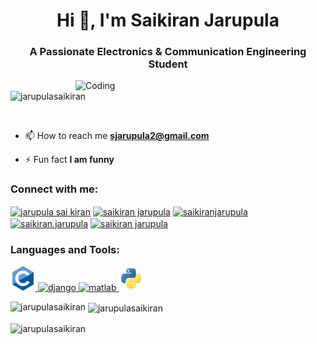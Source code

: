 <h1 align="center">Hi 👋, I'm Saikiran Jarupula</h1>
<h3 align="center">A Passionate Electronics & Communication Engineering Student</h3>
<img align="right" alt="Coding" width="400" src="https://user-images.githubusercontent.com/55389276/140866485-8fb1c876-9a8f-4d6a-98dc-08c4981eaf70.gif">

<p align="left"> <img src="https://komarev.com/ghpvc/?username=jarupulasaikiran&label=Profile%20views&color=0e75b6&style=flat" alt="jarupulasaikiran" /> </p>

<p align="left"> <a href="https://twitter.com/" target="blank"><img src="https://img.shields.io/twitter/follow/?logo=twitter&style=for-the-badge" alt="" /></a> </p>

- 📫 How to reach me **sjarupula2@gmail.com**

- ⚡ Fun fact **I am funny**

<h3 align="left">Connect with me:</h3>
<p align="left">
<a href="https://linkedin.com/in/jarupula sai kiran" target="blank"><img align="center" src="https://raw.githubusercontent.com/rahuldkjain/github-profile-readme-generator/master/src/images/icons/Social/linked-in-alt.svg" alt="jarupula sai kiran" height="30" width="40" /></a>
<a href="https://kaggle.com/saikiran jarupula" target="blank"><img align="center" src="https://raw.githubusercontent.com/rahuldkjain/github-profile-readme-generator/master/src/images/icons/Social/kaggle.svg" alt="saikiran jarupula" height="30" width="40" /></a>
<a href="https://fb.com/saikiranjarupula" target="blank"><img align="center" src="https://raw.githubusercontent.com/rahuldkjain/github-profile-readme-generator/master/src/images/icons/Social/facebook.svg" alt="saikiranjarupula" height="30" width="40" /></a>
<a href="https://instagram.com/saikiran.jarupula" target="blank"><img align="center" src="https://raw.githubusercontent.com/rahuldkjain/github-profile-readme-generator/master/src/images/icons/Social/instagram.svg" alt="saikiran.jarupula" height="30" width="40" /></a>
<a href="https://www.hackerrank.com/saikiran jarupula" target="blank"><img align="center" src="https://raw.githubusercontent.com/rahuldkjain/github-profile-readme-generator/master/src/images/icons/Social/hackerrank.svg" alt="saikiran jarupula" height="30" width="40" /></a>
</p>

<h3 align="left">Languages and Tools:</h3>
<p align="left"> <a href="https://www.cprogramming.com/" target="_blank" rel="noreferrer"> <img src="https://raw.githubusercontent.com/devicons/devicon/master/icons/c/c-original.svg" alt="c" width="40" height="40"/> </a> <a href="https://www.djangoproject.com/" target="_blank" rel="noreferrer"> <img src="https://cdn.worldvectorlogo.com/logos/django.svg" alt="django" width="40" height="40"/> </a> <a href="https://www.mathworks.com/" target="_blank" rel="noreferrer"> <img src="https://upload.wikimedia.org/wikipedia/commons/2/21/Matlab_Logo.png" alt="matlab" width="40" height="40"/> </a> <a href="https://www.python.org" target="_blank" rel="noreferrer"> <img src="https://raw.githubusercontent.com/devicons/devicon/master/icons/python/python-original.svg" alt="python" width="40" height="40"/> </a> </p>

<p><img align="left" src="https://github-readme-stats.vercel.app/api/top-langs?username=jarupulasaikiran&show_icons=true&locale=en&layout=compact" alt="jarupulasaikiran" /></p>

<p>&nbsp;<img align="center" src="https://github-readme-stats.vercel.app/api?username=jarupulasaikiran&show_icons=true&locale=en" alt="jarupulasaikiran" /></p>

<p><img align="center" src="https://github-readme-streak-stats.herokuapp.com/?user=jarupulasaikiran&" alt="jarupulasaikiran" /></p>

